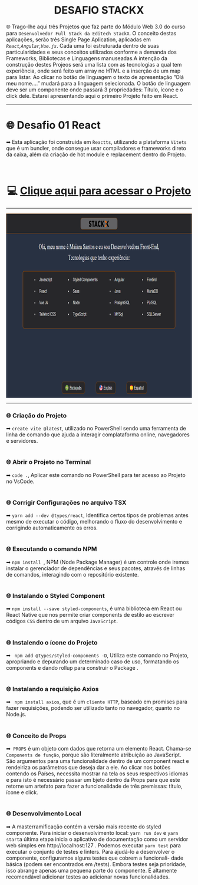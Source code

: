 <div align="center">
 
 # DESAFIO STACKX

</div>

🌐 Trago-lhe aqui três Projetos que faz parte do Módulo Web 3.0 do curso para `Desenvolvedor Full Stack da Editech StackX`. O conceito destas aplicações, serão três Single Page Aplication, aplicadas em <i>`React`,`Angular`,`Vue.js`</i>. Cada uma foi estruturada dentro de suas particularidades e seus conceitos utilizados conforme 
a demanda dos Frameworks, Bibliotecas e Linguagens manuseadas.A intenção da construção destes Projeos será uma lista com as tecnologias a qual tem experiência, onde será feito um array no HTML e a inserção de um map para listar. Ao clicar no botão de linguagem o texto de apresentação ”Olá meu nome....” mudará para a linguagem selecionada. O botão de linguagem deve ser um componente onde passará 3 propriedades: Título, ícone e o click dele. Estarei apresentando aqui o primeiro Projeto feito em React. 
  
 ***
  
 # 🌐 Desafio 01 React
 
 ➡ Esta aplicação foi construida em `Reactts`, utilizando a plataforma `Vitets` que é um bundler, onde consegue usar compiladores e frameworks direto  da caixa, além da criação de hot module e replacement dentro do Projeto.
  
  <br>
  
  # <div align="center">💻 [Clique aqui para acessar o Projeto](https://desafioweb30-react.netlify.app/)
   
   ***
   
   <img src="react.png" align="center" height="500em" width="100%">
   
   ***
   
   ### 🌐 Criação do Projeto
   
➡ ```create vite @latest```, utilizado no PowerShell sendo uma ferramenta de linha de comando que ajuda a interagir complataforma online, navegadores e servidores.

#
 
### 🌐 Abrir o Projeto no Terminal
   
➡ ```code .```, Aplicar este comando no PowerShell para ter acesso ao Projeto no VsCode.

#

### 🌐 Corrigir Configurações no arquivo TSX
   
➡ ```yarn add --dev @types/react```, Identifica certos tipos de problemas antes mesmo de executar o código, melhorando o fluxo do desenvolvimento e corrigindo 
automaticamente os erros.

#
 
### 🌐 Executando o comando NPM
 
➡ ```npm install ```, NPM (Node Package Manager) é um controle onde iremos instalar o gerenciador de dependências e seus pacotes, através de linhas de comandos, interagindo com o repositório existente.

#
 
### 🌐 Instalando o Styled Component
   
 ➡ ```npm install --save styled-components```, é uma biblioteca em React ou React Native que nos permite criar components de estilo ao escrever códigos `CSS` dentro de um arquivo `JavaScript`.
 
 #
 
### 🌐 Instalendo o ícone do Projeto
   
➡ ``` npm add @types/styled-components -D```, Utiliza este comando no Projeto, apropriando e depurando um determinado  caso de uso, formatando os components e dando rollup para construir o Package .

#
 
### 🌐 Instalando a requisição Axios
   
➡ ``` npm install axios```, que é um `cliente HTTP`, baseado em promises para fazer requisições, podendo ser utilizado tanto no navegador, quanto no Node.js.

#
    
### 🌐 Conceito de Props
 
➡`` PROPS`` é um objeto  com dados que retorna um elemento React. Chama-se `Components de função`, porque são literalmente  atribuição ao JavaScript. São argumentos para uma funcionalidade dentro de um component react e rendeiriza os parâmetros que  deseja dar a ele. Ao clicar nos botões contendo os Países, necessita mostrar na tela os seus respectivos idiomas e para isto é necessário passar um bjeto dentro da Props para que este retorne um artefato para fazer a funcionalidade de três premissas: título, ícone e click. 

#

### 🌐 Desenvolvimento Local

➡ A masterramificação contém a versão mais recente do styled componente. Para iniciar o desenvolvimento local: ``yarn run dev`` e ``yarn start``a última etapa inicia o aplicativo de documentação como um servidor web simples em http://localhost:127 .
Podemos executar ``yarn test`` para executar o conjunto de testes e linters. Para ajudá-lo a desenvolver o componente, configuramos alguns testes que cobrem a funcionali- dade básica (podem ser encontrados em /tests). Embora testes seja prioridade, isso abrange apenas uma pequena parte do componente. É altamente recomendável adicionar  testes ao adicionar novas funcionalidades.


